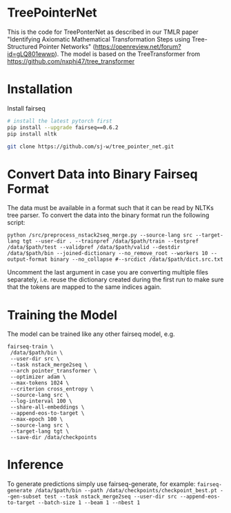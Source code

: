# TreePointerNet
This is the code for TreePonterNet as described in our TMLR paper "Identifying Axiomatic Mathematical Transformation Steps using Tree-Structured Pointer Networks" (https://openreview.net/forum?id=gLQ801ewwp).
The model is based on the TreeTransformer from https://github.com/nxphi47/tree_transformer

# Installation

Install fairseq
```bash
# install the latest pytorch first
pip install --upgrade fairseq==0.6.2
pip install nltk

git clone https://github.com/sj-w/tree_pointer_net.git
```

# Convert Data into Binary Fairseq Format
The data must be available in a format such that it can be read by NLTKs tree parser.
To convert the data into the binary format run the following script:

```python /src/preprocess_nstack2seq_merge.py --source-lang src --target-lang tgt --user-dir . --trainpref /data/$path/train --testpref /data/$path/test --validpref /data/$path/valid --destdir /data/$path/bin --joined-dictionary --no_remove_root --workers 10 --output-format binary --no_collapse #--srcdict /data/$path/dict.src.txt```

Uncomment the last argument in case you are converting multiple files separately, i.e. reuse the dictionary created during the first run to make sure that the tokens are mapped to the same indices again.

# Training the Model
The model can be trained like any other fairseq model, e.g.
```
fairseq-train \    
 /data/$path/bin \
 --user-dir src \
 --task nstack_merge2seq \
 --arch pointer_transformer \
 --optimizer adam \
 --max-tokens 1024 \
 --criterion cross_entropy \
 --source-lang src \
 --log-interval 100 \
 --share-all-embeddings \
 --append-eos-to-target \
 --max-epoch 100 \
 --source-lang src \
 --target-lang tgt \
 --save-dir /data/checkpoints
```

# Inference
To generate predictions simply use fairseq-generate, for example:
`fairseq-generate /data/$path/bin --path /data/checkpoints/checkpoint_best.pt --gen-subset test --task nstack_merge2seq --user-dir src --append-eos-to-target --batch-size 1 --beam 1 --nbest 1`
